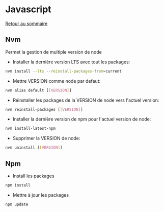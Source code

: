 # Javascript

[Retour au sommaire](docs/index)

## Nvm
Permet la gestion de multiple version de node
- Installer la dernière version LTS avec tout les packages:
```bash
nvm install --lts --reinstall-packages-from=current
```
- Mettre VERSION comme node par defaut:
```bash
nvm alias default [[VERSION]]
```
- Réinstaller les packages de la VERSION de node vers l'actuel version:
```bash
nvm reinstall-packages [[VERSION]]
```
- Installer la dernière version de npm pour l'actuel version de node:
```bash
nvm install-latest-npm
```
- Supprimer la VERSION de node:
```bash
nvm uninstall [[VERSION]]
```

## Npm
- Install les packages
```bash
npm install
```
- Mettre à jour les packages
```bash
npm update
```
